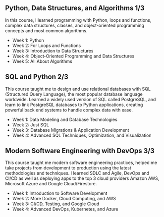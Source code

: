 ## Python, Data Structures, and Algorithms 1/3​
In this course, I learned programming with Python, loops and functions, complex data structures, classes, and object-oriented programming concepts and most common algorithms.

- Week 1: Python
- Week 2: For Loops and Functions
- Week 3: Introduction to Data Structures
- Week 4: Object-Oriented Programming and Data Structures
- Week 5: All About Algorithms

## SQL and Python 2/3
This course taught me to design and use relational databases with SQL (Structured Query Language), the most popular database language worldwide. Learned a widely used version of SQL called PostgreSQL, and learn to link PostgreSQL databases to Python applications, creating powerful back end systems to handle complex data with ease.

- Week 1: Data Modeling and Database Technologies
- Week 2: Just SQL
- Week 3: Database Migrations & Application Development
- Week 4: Advanced SQL Techniques, Optimization, and Visualization

## Modern Software Engineering with DevOps 3/3
This course taught me modern software engineering practices, helped me take projects from development to production using the latest methodologies and techniques. I learned SDLC and Agile, DevOps and CI/CD as well as deploying apps to the top 3 cloud providers Amazon AWS, Microsoft Azure and Google Cloud/Firestore.

- Week 1: Introduction to Software Development
- Week 2: More Docker, Cloud Computing, and AWS
- Week 3: CI/CD, Testing, and Google Cloud
- Week 4: Advanced DevOps, Kubernetes, and Azure